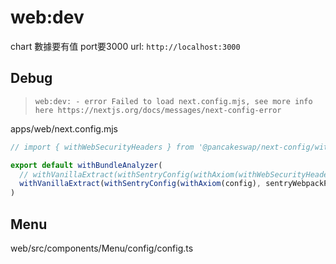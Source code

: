 # web:dev

chart 數據要有值 port要3000 url: `http://localhost:3000`  

## Debug

> `web:dev: - error Failed to load next.config.mjs, see more info here https://nextjs.org/docs/messages/next-config-error`

apps/web/next.config.mjs

```js
// import { withWebSecurityHeaders } from '@pancakeswap/next-config/withWebSecurityHeaders'

export default withBundleAnalyzer(
  // withVanillaExtract(withSentryConfig(withAxiom(withWebSecurityHeaders(config)), sentryWebpackPluginOptions)),
  withVanillaExtract(withSentryConfig(withAxiom(config), sentryWebpackPluginOptions)),
)
```


## Menu

web/src/components/Menu/config/config.ts
